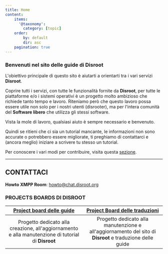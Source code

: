 ```yaml
---
title: Home
content:
    items:
      '@taxonomy':
        category: [topic]
    order:
        by: default
        dir: asc
    pagination: true
---
```


### Benvenuti nel sito delle guide di Disroot

L'obiettivo principale di questo sito è aiutarti a orientarti tra i vari servizi **Disroot**.

Coprire tutti i servizi, con tutte le funzionalità fornite da **Disroot**, per tutte le piattaforme e/o i sistemi operativi è un progetto molto ambizioso che richiede tanto tempo e lavoro. 
Riteniamo però che questo lavoro possa essere utile non solo per i nostri utenti (disrooter), ma per l'intera comunità del **Software libero** che utilizza gli stessi software.

Vista la mole di lavoro, qualsiasi aiuto è sempre necessario e benvenuto. <br>

Quindi se ritieni che ci sia un tutorial mancante, le informazioni non sono accurate o potrebbero essere migliorate, ti preghiamo di contattarci e (ancora meglio) iniziare a scrivere tu stesso un tutorial. <br>

Per conoscere i vari modi per contribuire, visita questa [sezione](/contribute).

----
## CONTATTACI

**Howto XMPP Room**: howto@chat.disroot.org


### PROJECTS BOARDS DI DISROOT

|[Project board delle guide](https://board.disroot.org/project/disroot-disroot-h2/epics)|[Project Board delle traduzioni](https://board.disroot.org/project/fede-disroot-translations/epics)|
|:--:|:--:|
|Progetto dedicato alla creazione, all'aggiornamento e alla manutenzione di tutorial di **Disroot**|Progetto dedicato alla manutenzione e all'aggiornamento del sito di **Disroot** e traduzione delle guide|
